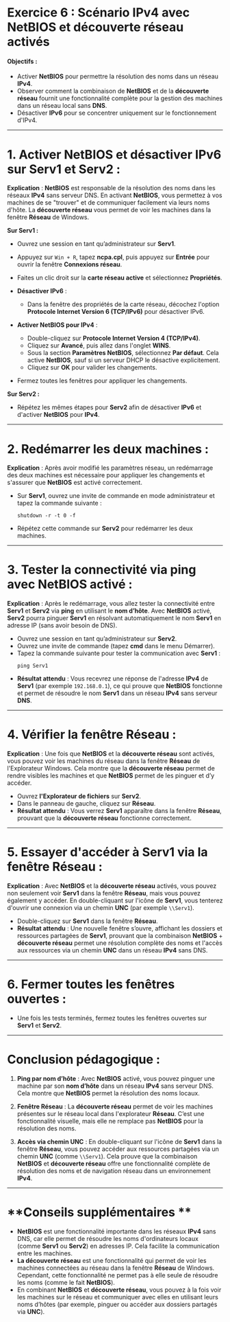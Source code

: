 # **Exercice 6 : Scénario IPv4 avec NetBIOS et découverte réseau activés**

#### **Objectifs :**
- Activer **NetBIOS** pour permettre la résolution des noms dans un réseau **IPv4**.
- Observer comment la combinaison de **NetBIOS** et de la **découverte réseau** fournit une fonctionnalité complète pour la gestion des machines dans un réseau local sans **DNS**.
- Désactiver **IPv6** pour se concentrer uniquement sur le fonctionnement d'IPv4.

---

# **1. Activer NetBIOS et désactiver IPv6 sur Serv1 et Serv2 :**

   **Explication** : **NetBIOS** est responsable de la résolution des noms dans les réseaux **IPv4** sans serveur DNS. En activant **NetBIOS**, vous permettez à vos machines de se "trouver" et de communiquer facilement via leurs noms d'hôte. La **découverte réseau** vous permet de voir les machines dans la fenêtre **Réseau** de Windows.

   **Sur Serv1 :**
   - Ouvrez une session en tant qu’administrateur sur **Serv1**.
   - Appuyez sur `Win + R`, tapez **ncpa.cpl**, puis appuyez sur **Entrée** pour ouvrir la fenêtre **Connexions réseau**.
   - Faites un clic droit sur la **carte réseau active** et sélectionnez **Propriétés**.
   - **Désactiver IPv6** :
     - Dans la fenêtre des propriétés de la carte réseau, décochez l'option **Protocole Internet Version 6 (TCP/IPv6)** pour désactiver IPv6.
   
   - **Activer NetBIOS pour IPv4** :
     - Double-cliquez sur **Protocole Internet Version 4 (TCP/IPv4)**.
     - Cliquez sur **Avancé**, puis allez dans l'onglet **WINS**.
     - Sous la section **Paramètres NetBIOS**, sélectionnez **Par défaut**. Cela active **NetBIOS**, sauf si un serveur DHCP le désactive explicitement.
     - Cliquez sur **OK** pour valider les changements.
   - Fermez toutes les fenêtres pour appliquer les changements.

   **Sur Serv2 :**
   - Répétez les mêmes étapes pour **Serv2** afin de désactiver **IPv6** et d'activer **NetBIOS** pour **IPv4**.

---

# **2. Redémarrer les deux machines :**

   **Explication** : Après avoir modifié les paramètres réseau, un redémarrage des deux machines est nécessaire pour appliquer les changements et s'assurer que **NetBIOS** est activé correctement.

   - Sur **Serv1**, ouvrez une invite de commande en mode administrateur et tapez la commande suivante :
     ```
     shutdown -r -t 0 -f
     ```
   - Répétez cette commande sur **Serv2** pour redémarrer les deux machines.

---

# **3. Tester la connectivité via ping avec NetBIOS activé :**

   **Explication** : Après le redémarrage, vous allez tester la connectivité entre **Serv1** et **Serv2** via **ping** en utilisant le **nom d’hôte**. Avec **NetBIOS** activé, **Serv2** pourra pinguer **Serv1** en résolvant automatiquement le nom **Serv1** en adresse IP (sans avoir besoin de DNS).

   - Ouvrez une session en tant qu’administrateur sur **Serv2**.
   - Ouvrez une invite de commande (tapez **cmd** dans le menu Démarrer).
   - Tapez la commande suivante pour tester la communication avec **Serv1** :
     ```
     ping Serv1
     ```
   - **Résultat attendu** : Vous recevrez une réponse de l'adresse **IPv4** de **Serv1** (par exemple `192.168.0.1`), ce qui prouve que **NetBIOS** fonctionne et permet de résoudre le nom **Serv1** dans un réseau **IPv4** sans serveur **DNS**.

---

# **4. Vérifier la fenêtre Réseau :**

   **Explication** : Une fois que **NetBIOS** et la **découverte réseau** sont activés, vous pouvez voir les machines du réseau dans la fenêtre **Réseau** de l'Explorateur Windows. Cela montre que la **découverte réseau** permet de rendre visibles les machines et que **NetBIOS** permet de les pinguer et d’y accéder.

   - Ouvrez **l'Explorateur de fichiers** sur **Serv2**.
   - Dans le panneau de gauche, cliquez sur **Réseau**.
   - **Résultat attendu** : Vous verrez **Serv1** apparaître dans la fenêtre **Réseau**, prouvant que la **découverte réseau** fonctionne correctement.

---

# **5. Essayer d'accéder à Serv1 via la fenêtre Réseau :**

   **Explication** : Avec **NetBIOS** et la **découverte réseau** activés, vous pouvez non seulement voir **Serv1** dans la fenêtre **Réseau**, mais vous pouvez également y accéder. En double-cliquant sur l'icône de **Serv1**, vous tenterez d'ouvrir une connexion via un chemin **UNC** (par exemple `\\Serv1`).

   - Double-cliquez sur **Serv1** dans la fenêtre **Réseau**.
   - **Résultat attendu** : Une nouvelle fenêtre s’ouvre, affichant les dossiers et ressources partagées de **Serv1**, prouvant que la combinaison **NetBIOS** + **découverte réseau** permet une résolution complète des noms et l'accès aux ressources via un chemin **UNC** dans un réseau **IPv4** sans DNS.

---

# **6. Fermer toutes les fenêtres ouvertes :**

   - Une fois les tests terminés, fermez toutes les fenêtres ouvertes sur **Serv1** et **Serv2**.

---

# **Conclusion pédagogique :**

1. **Ping par nom d’hôte** : Avec **NetBIOS** activé, vous pouvez pinguer une machine par son **nom d’hôte** dans un réseau **IPv4** sans serveur DNS. Cela montre que **NetBIOS** permet la résolution des noms locaux.
   
2. **Fenêtre Réseau** : La **découverte réseau** permet de voir les machines présentes sur le réseau local dans l'explorateur **Réseau**. C’est une fonctionnalité visuelle, mais elle ne remplace pas **NetBIOS** pour la résolution des noms.

3. **Accès via chemin UNC** : En double-cliquant sur l'icône de **Serv1** dans la fenêtre **Réseau**, vous pouvez accéder aux ressources partagées via un chemin **UNC** (comme `\\Serv1`). Cela prouve que la combinaison **NetBIOS** et **découverte réseau** offre une fonctionnalité complète de résolution des noms et de navigation réseau dans un environnement **IPv4**.

---

# **Conseils supplémentaires **

- **NetBIOS** est une fonctionnalité importante dans les réseaux **IPv4** sans DNS, car elle permet de résoudre les noms d'ordinateurs locaux (comme **Serv1** ou **Serv2**) en adresses IP. Cela facilite la communication entre les machines.
- **La découverte réseau** est une fonctionnalité qui permet de voir les machines connectées au réseau dans la fenêtre **Réseau** de Windows. Cependant, cette fonctionnalité ne permet pas à elle seule de résoudre les noms (comme le fait **NetBIOS**).
- En combinant **NetBIOS** et **découverte réseau**, vous pouvez à la fois voir les machines sur le réseau et communiquer avec elles en utilisant leurs noms d’hôtes (par exemple, pinguer ou accéder aux dossiers partagés via **UNC**).
